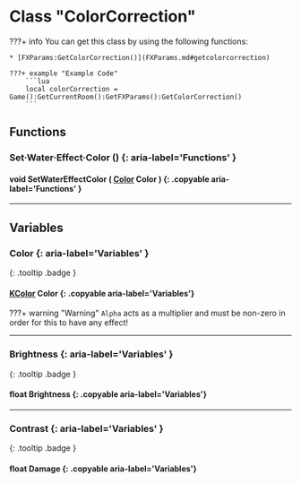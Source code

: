 # Class "ColorCorrection"

???+ info
    You can get this class by using the following functions:

    * [FXParams:GetColorCorrection()](FXParams.md#getcolorcorrection)

    ???+ example "Example Code"
        ```lua
        local colorCorrection = Game():GetCurrentRoom():GetFXParams():GetColorCorrection()
        ```
        
## Functions

### Set·Water·Effect·Color () {: aria-label='Functions' }
#### void SetWaterEffectColor ( [Color](https://wofsauge.github.io/IsaacDocs/rep/Color.html) Color ) {: .copyable aria-label='Functions' }

___
## Variables
### Color {: aria-label='Variables' }
[ ](#){: .tooltip .badge }
#### [KColor](https://wofsauge.github.io/IsaacDocs/rep/KColor.html) Color {: .copyable aria-label='Variables'}

???+ warning "Warning"
    `Alpha` acts as a multiplier and must be non-zero in order for this to have any effect!
___
### Brightness {: aria-label='Variables' }
[ ](#){: .tooltip .badge }
#### float Brightness {: .copyable aria-label='Variables'}

___
### Contrast {: aria-label='Variables' }
[ ](#){: .tooltip .badge }
#### float Damage {: .copyable aria-label='Variables'}